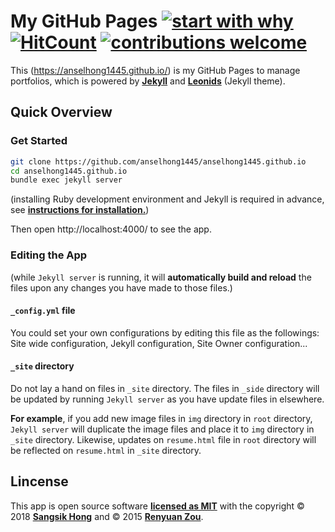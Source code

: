 # My GitHub Pages [![start with why](https://img.shields.io/badge/start%20with-why%3F-brightgreen.svg?style=flat)](http://www.ted.com/talks/simon_sinek_how_great_leaders_inspire_action) [![HitCount](http://hits.dwyl.io/anselhong1445/anselhong1445.github.io.svg)](http://hits.dwyl.io/anselhong1445/anselhong1445.github.io) [![contributions welcome](https://img.shields.io/badge/contributions-welcome-brightgreen.svg?style=flat)](https://github.com/dwyl/esta/issues)

This (https://anselhong1445.github.io/) is my GitHub Pages to manage portfolios, which is powered by **[Jekyll](https://jekyllrb.com)** and **[Leonids](http://renyuanz.github.io/leonids)** (Jekyll theme).

## Quick Overview
### Get Started

```bash
git clone https://github.com/anselhong1445/anselhong1445.github.io
cd anselhong1445.github.io
bundle exec jekyll server
```

(installing Ruby development environment and Jekyll is required in advance, see **[instructions for installation.](https://jekyllrb.com/docs/)**)

Then open http://localhost:4000/ to see the app.

### Editing the App
(while `Jekyll server` is running, it will **automatically build and reload** the files upon any changes you have made to those files.)

#### `_config.yml` file
You could set your own configurations by editing this file as the followings: Site wide configuration, Jekyll configuration, Site Owner configuration...

#### `_site` directory
Do not lay a hand on files in `_site` directory. The files in `_side` directory will be updated by running `Jekyll server` as you have update files in elsewhere. 

**For example**, if you add new image files in `img` directory in `root` directory, `Jekyll server` will duplicate the image files and place it to `img` directory in `_site` directory. Likewise, updates on `resume.html` file in `root` directory will be reflected on `resume.html` in `_site` directory. 

## Lincense

This app is open source software **[licensed as MIT](https://github.com/anselhong1445/anselhong1445.github.io/blob/master/LICENSE.txt)** with the copyright &copy; 2018 **[Sangsik Hong](https://github.com/anselhong1445)** and &copy; 2015 **[Renyuan Zou](https://github.com/renyuanz)**.
